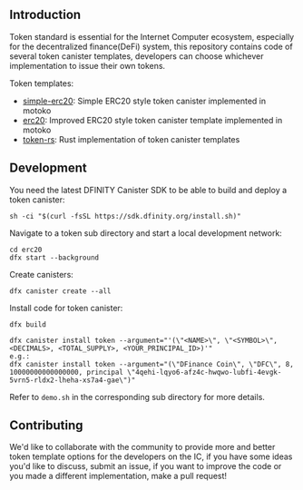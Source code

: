 ## Introduction

Token standard is essential for the Internet Computer ecosystem, especially for the decentralized finance(DeFi) system, this repository contains code of several token canister templates, developers can choose whichever implementation to issue their own tokens.

Token templates:

* [simple-erc20](./simple-erc20): Simple ERC20 style token canister implemented in motoko
* [erc20](./erc20): Improved ERC20 style token canister template implemented in motoko
* [token-rs](./token-rs): Rust implementation of token canister templates



## Development

You need the latest DFINITY Canister SDK to be able to build and deploy a token canister:

```shell
sh -ci "$(curl -fsSL https://sdk.dfinity.org/install.sh)"
```

Navigate to a token sub directory and start a local development network:

```shell
cd erc20
dfx start --background
```

Create canisters:

```shell
dfx canister create --all
```

Install code for token canister:

```
dfx build

dfx canister install token --argument="'(\"<NAME>\", \"<SYMBOL>\", <DECIMALS>, <TOTAL_SUPPLY>, <YOUR_PRINCIPAL_ID>)'"
e.g.:
dfx canister install token --argument="(\"DFinance Coin\", \"DFC\", 8, 10000000000000000, principal \"4qehi-lqyo6-afz4c-hwqwo-lubfi-4evgk-5vrn5-rldx2-lheha-xs7a4-gae\")"
```

Refer to `demo.sh` in the corresponding sub directory for more details.



## Contributing

We'd like to collaborate with the community to provide more and better token template options for the developers on the IC, if you have some ideas you'd like to discuss, submit an issue, if you want to improve the code or you made a different implementation, make a pull request!

